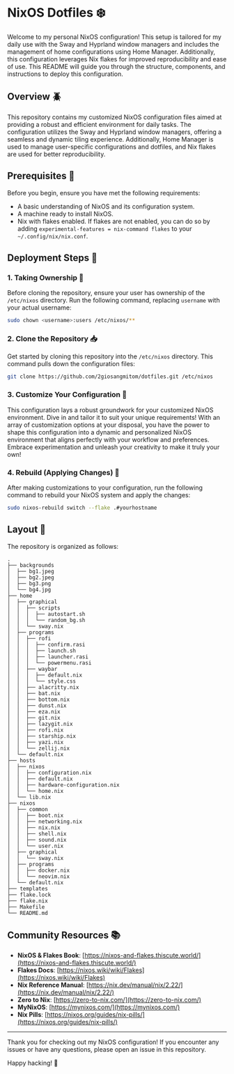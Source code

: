 # NixOS Dotfiles ❄️

Welcome to my personal NixOS configuration! This setup is tailored for my daily use with the Sway and Hyprland window managers and includes the management of home configurations using Home Manager. Additionally, this configuration leverages Nix flakes for improved reproducibility and ease of use. This README will guide you through the structure, components, and instructions to deploy this configuration.

## Overview 🪲

This repository contains my customized NixOS configuration files aimed at providing a robust and efficient environment for daily tasks. The configuration utilizes the Sway and Hyprland window managers, offering a seamless and dynamic tiling experience. Additionally, Home Manager is used to manage user-specific configurations and dotfiles, and Nix flakes are used for better reproducibility.

## Prerequisites 🦖

Before you begin, ensure you have met the following requirements:

- A basic understanding of NixOS and its configuration system.
- A machine ready to install NixOS.
- Nix with flakes enabled. If flakes are not enabled, you can do so by adding `experimental-features = nix-command flakes` to your `~/.config/nix/nix.conf`.

## Deployment Steps 🚀

### 1. Taking Ownership 🐊

Before cloning the repository, ensure your user has ownership of the `/etc/nixos` directory. Run the following command, replacing `username` with your actual username:

```bash
sudo chown <username>:users /etc/nixos/**
```

### 2. Clone the Repository 📥

Get started by cloning this repository into the `/etc/nixos` directory. This command pulls down the configuration files:

```bash
git clone https://github.com/2giosangmitom/dotfiles.git /etc/nixos
```

### 3. Customize Your Configuration 🎨

This configuration lays a robust groundwork for your customized NixOS environment. Dive in and tailor it to suit your unique requirements! With an array of customization options at your disposal, you have the power to shape this configuration into a dynamic and personalized NixOS environment that aligns perfectly with your workflow and preferences. Embrace experimentation and unleash your creativity to make it truly your own!

### 4. Rebuild (Applying Changes) 🔧

After making customizations to your configuration, run the following command to rebuild your NixOS system and apply the changes:

```bash
sudo nixos-rebuild switch --flake .#yourhostname
```

## Layout 🌳

The repository is organized as follows:

```
.
├── backgrounds
│  ├── bg1.jpeg
│  ├── bg2.jpeg
│  ├── bg3.png
│  └── bg4.jpg
├── home
│  ├── graphical
│  │  ├── scripts
│  │  │  ├── autostart.sh
│  │  │  └── random_bg.sh
│  │  └── sway.nix
│  ├── programs
│  │  ├── rofi
│  │  │  ├── confirm.rasi
│  │  │  ├── launch.sh
│  │  │  ├── launcher.rasi
│  │  │  └── powermenu.rasi
│  │  ├── waybar
│  │  │  ├── default.nix
│  │  │  └── style.css
│  │  ├── alacritty.nix
│  │  ├── bat.nix
│  │  ├── bottom.nix
│  │  ├── dunst.nix
│  │  ├── eza.nix
│  │  ├── git.nix
│  │  ├── lazygit.nix
│  │  ├── rofi.nix
│  │  ├── starship.nix
│  │  ├── yazi.nix
│  │  └── zellij.nix
│  └── default.nix
├── hosts
│  ├── nixos
│  │  ├── configuration.nix
│  │  ├── default.nix
│  │  ├── hardware-configuration.nix
│  │  └── home.nix
│  └── lib.nix
├── nixos
│  ├── common
│  │  ├── boot.nix
│  │  ├── networking.nix
│  │  ├── nix.nix
│  │  ├── shell.nix
│  │  ├── sound.nix
│  │  └── user.nix
│  ├── graphical
│  │  └── sway.nix
│  ├── programs
│  │  ├── docker.nix
│  │  └── neovim.nix
│  └── default.nix
├── templates
├── flake.lock
├── flake.nix
├── Makefile
└── README.md
```

## Community Resources 📚

- **NixOS & Flakes Book**: [https://nixos-and-flakes.thiscute.world/](https://nixos-and-flakes.thiscute.world/)
- **Flakes Docs**: [https://nixos.wiki/wiki/Flakes](https://nixos.wiki/wiki/Flakes)
- **Nix Reference Manual**: [https://nix.dev/manual/nix/2.22/](https://nix.dev/manual/nix/2.22/)
- **Zero to Nix**: [https://zero-to-nix.com/](https://zero-to-nix.com/)
- **MyNixOS**: [https://mynixos.com/](https://mynixos.com/)
- **Nix Pills**: [https://nixos.org/guides/nix-pills/](https://nixos.org/guides/nix-pills/)

---

Thank you for checking out my NixOS configuration! If you encounter any issues or have any questions, please open an issue in this repository.

Happy hacking! 🎉
